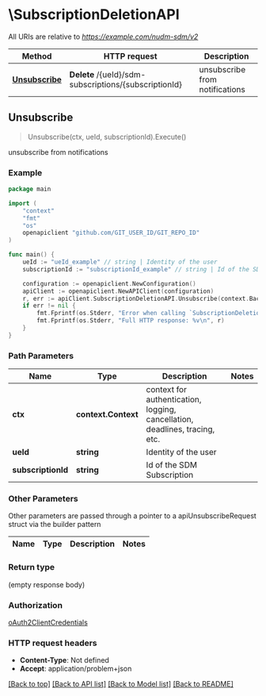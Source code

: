 # \SubscriptionDeletionAPI

All URIs are relative to *https://example.com/nudm-sdm/v2*

Method | HTTP request | Description
------------- | ------------- | -------------
[**Unsubscribe**](SubscriptionDeletionAPI.md#Unsubscribe) | **Delete** /{ueId}/sdm-subscriptions/{subscriptionId} | unsubscribe from notifications



## Unsubscribe

> Unsubscribe(ctx, ueId, subscriptionId).Execute()

unsubscribe from notifications

### Example

```go
package main

import (
    "context"
    "fmt"
    "os"
    openapiclient "github.com/GIT_USER_ID/GIT_REPO_ID"
)

func main() {
    ueId := "ueId_example" // string | Identity of the user
    subscriptionId := "subscriptionId_example" // string | Id of the SDM Subscription

    configuration := openapiclient.NewConfiguration()
    apiClient := openapiclient.NewAPIClient(configuration)
    r, err := apiClient.SubscriptionDeletionAPI.Unsubscribe(context.Background(), ueId, subscriptionId).Execute()
    if err != nil {
        fmt.Fprintf(os.Stderr, "Error when calling `SubscriptionDeletionAPI.Unsubscribe``: %v\n", err)
        fmt.Fprintf(os.Stderr, "Full HTTP response: %v\n", r)
    }
}
```

### Path Parameters


Name | Type | Description  | Notes
------------- | ------------- | ------------- | -------------
**ctx** | **context.Context** | context for authentication, logging, cancellation, deadlines, tracing, etc.
**ueId** | **string** | Identity of the user | 
**subscriptionId** | **string** | Id of the SDM Subscription | 

### Other Parameters

Other parameters are passed through a pointer to a apiUnsubscribeRequest struct via the builder pattern


Name | Type | Description  | Notes
------------- | ------------- | ------------- | -------------



### Return type

 (empty response body)

### Authorization

[oAuth2ClientCredentials](../README.md#oAuth2ClientCredentials)

### HTTP request headers

- **Content-Type**: Not defined
- **Accept**: application/problem+json

[[Back to top]](#) [[Back to API list]](../README.md#documentation-for-api-endpoints)
[[Back to Model list]](../README.md#documentation-for-models)
[[Back to README]](../README.md)


